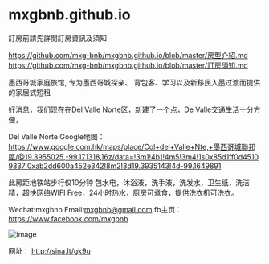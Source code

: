 # mxgbnb.github.io


訂房前請先詳閱訂房資訊及須知

https://github.com/mxg-bnb/mxgbnb.github.io/blob/master/房型介紹.md
https://github.com/mxg-bnb/mxgbnb.github.io/blob/master/訂房須知.md

墨西哥城家庭旅馆, 专为墨西哥城探亲、
背包客、学习以及新移民入墨过渡而提供的家居式短租

好消息，我们现在在Del Valle Norte区，新建了一个点，De Valle交通生活十分方便，

Del Valle Norte Google地图：https://www.google.com.hk/maps/place/Col+del+Valle+Nte,+墨西哥城聯邦區/@19.3955025,-99.171318,16z/data=!3m1!4b1!4m5!3m4!1s0x85d1ff0d45109337:0xab2dd600a452e342!8m2!3d19.3935143!4d-99.1649891

此房距地铁站步行仅10分钟
包水电，沐浴液，洗手液，洗发水，卫生纸，洗洁精，超快网络WIFI Free，24小时热水，厨房可煮食，提供洗衣机可洗衣。

Wechat:mxgbnb
Email:mxgbnb@gmail.com
fb主页：https://www.facebook.com/mxgbnb

![image](https://i.imgur.com/hjixYjH.jpg)

网址：
http://sina.lt/gk9u

